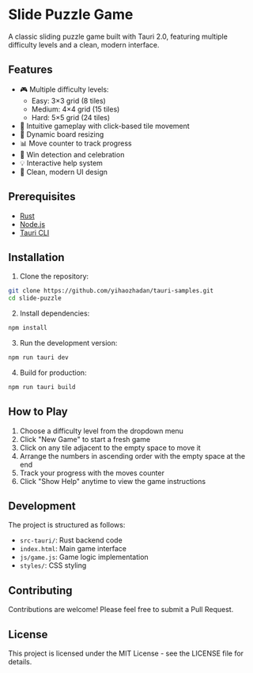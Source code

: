 # Slide Puzzle Game

A classic sliding puzzle game built with Tauri 2.0, featuring multiple difficulty levels and a clean, modern interface.

## Features

- 🎮 Multiple difficulty levels:
  - Easy: 3×3 grid (8 tiles)
  - Medium: 4×4 grid (15 tiles)
  - Hard: 5×5 grid (24 tiles)
- 🎯 Intuitive gameplay with click-based tile movement
- 🔄 Dynamic board resizing
- 📊 Move counter to track progress
- 🎉 Win detection and celebration
- 💡 Interactive help system
- 🎨 Clean, modern UI design

## Prerequisites

- [Rust](https://www.rust-lang.org/tools/install)
- [Node.js](https://nodejs.org/)
- [Tauri CLI](https://tauri.app/v1/guides/getting-started/prerequisites)

## Installation

1. Clone the repository:
```bash
git clone https://github.com/yihaozhadan/tauri-samples.git
cd slide-puzzle
```

2. Install dependencies:
```bash
npm install
```

3. Run the development version:
```bash
npm run tauri dev
```

4. Build for production:
```bash
npm run tauri build
```

## How to Play

1. Choose a difficulty level from the dropdown menu
2. Click "New Game" to start a fresh game
3. Click on any tile adjacent to the empty space to move it
4. Arrange the numbers in ascending order with the empty space at the end
5. Track your progress with the moves counter
6. Click "Show Help" anytime to view the game instructions

## Development

The project is structured as follows:

- `src-tauri/`: Rust backend code
- `index.html`: Main game interface
- `js/game.js`: Game logic implementation
- `styles/`: CSS styling

## Contributing

Contributions are welcome! Please feel free to submit a Pull Request.

## License

This project is licensed under the MIT License - see the LICENSE file for details.
